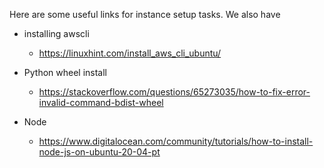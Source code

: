 Here are some useful links for instance setup tasks. We also have 

* installing awscli
    * https://linuxhint.com/install_aws_cli_ubuntu/

* Python wheel install
    * https://stackoverflow.com/questions/65273035/how-to-fix-error-invalid-command-bdist-wheel
    
* Node
    * https://www.digitalocean.com/community/tutorials/how-to-install-node-js-on-ubuntu-20-04-pt

